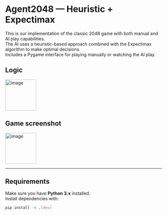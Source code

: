 # Agent2048 — Heuristic + Expectimax

This is our implementation of the classic 2048 game with both manual and AI play capabilities.  
The AI uses a heuristic-based approach combined with the Expectimax algorithm to make optimal decisions.  
Includes a Pygame interface for playing manually or watching the AI play.

## Logic 

<img width="100" height="100" alt="image" src="https://github.com/user-attachments/assets/81f46345-eec2-4c8c-8f14-ef72315dfeb6" />

## Game screenshot
<img width="100" height="100" alt="image" src="https://github.com/user-attachments/assets/3576eca6-aa5b-4fde-80a5-dd04e209b306" />


---

## Requirements
Make sure you have **Python 3.x** installed.  
Install dependencies with:

```bash
pip install -e .[dev]
